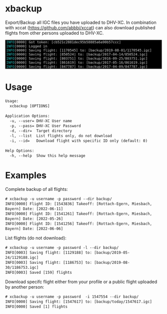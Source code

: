# xbackup

Export/Backup all IGC files you have uploaded to DHV-XC. In combination
with xccat (https://github.com/abbbi/xccat) can also download published flights
from other persons uploaded to DHV-XC.

![Alt text](screenshot.jpg?raw=true "Screenshot")

# Usage
```
Usage:
  xcbackup [OPTIONS]

Application Options:
  -u, --user= DHV-XC User name
  -p, --pass= DHV-XC User Password
  -d, --dir=  Target directory
  -l, --list  List flights only, do not download
  -i, --id=   Download flight with specific ID only (default: 0)

Help Options:
  -h, --help  Show this help message
```

# Examples

Complete backup of all flights:

```
# xcbackup -u username -p password --dir backup/
INFO[0000] Flight ID: [1543836] Takeoff: [Rottach-Egern, Miesbach, Bayern] Date: [2022-06-11]
INFO[0000] Flight ID: [1541261] Takeoff: [Rottach-Egern, Miesbach, Bayern] Date: [2022-05-26]
INFO[0000] Flight ID: [1541256] Takeoff: [Rottach-Egern, Miesbach, Bayern] Date: [2022-06-06]
```

List flights (do not download):

```
# xcbackup -u username -p password -l --dir backup/
INFO[0003] Saving flight: [1129188] to: [backup/2019-05-24/1129188.igc]
INFO[0003] Saving flight: [1186753] to: [backup/2019-08-30/1186753.igc]
INFO[0003] Saved [159] flights
```

Download specifc flight either from your profile or a public flight
uploaded by another person:

```
# xcbackup -u username -p password  -i 1547554 --dir backup/
INFO[0000] Saving flight: [1547617] to: [backup/today/1547617.igc] 
INFO[0000] Saved [1] flights
```
